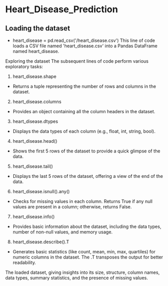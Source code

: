 # Heart_Disease_Prediction

## Loading the dataset
* heart_disease = pd.read_csv('/heart_disease.csv')
This line of code loads a CSV file named 'heart_disease.csv' into a Pandas DataFrame named heart_disease.

Exploring the dataset
The subsequent lines of code perform various exploratory tasks:

1. heart_disease.shape
* Returns a tuple representing the number of rows and columns in the dataset.
2. heart_disease.columns
* Provides an object containing all the column headers in the dataset.
3. heart_disease.dtypes
* Displays the data types of each column (e.g., float, int, string, bool).
4. heart_disease.head()
* Shows the first 5 rows of the dataset to provide a quick glimpse of the data.
5. heart_disease.tail()
* Displays the last 5 rows of the dataset, offering a view of the end of the data.
6. heart_disease.isnull().any()
* Checks for missing values in each column. Returns True if any null values are present in a column; otherwise, returns False.
7. heart_disease.info()
* Provides basic information about the dataset, including the data types, number of non-null values, and memory usage.
8. heart_disease.describe().T
* Generates basic statistics (like count, mean, min, max, quartiles) for numeric columns in the dataset. The .T transposes the output for better readability.

The loaded dataset, giving insights into its size, structure, column names, data types, summary statistics, and the presence of missing values.

